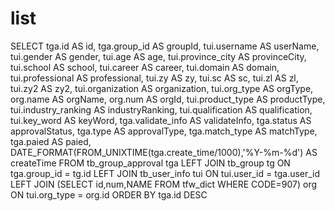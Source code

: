 list
===
SELECT
  tga.id AS id,
  tga.group_id AS groupId,
  tui.username AS userName,
  tui.gender AS gender,
  tui.age AS age,
  tui.province_city AS provinceCity,
  tui.school AS school,
  tui.career AS career,
  tui.domain AS domain,
  tui.professional AS professional,
  tui.zy AS zy,
  tui.sc AS sc,
  tui.zl AS zl,
  tui.zy2 AS zy2,
  tui.organization AS organization,
  tui.org_type AS orgType,
  org.name AS orgName,
  org.num AS orgId,
  tui.product_type AS productType,
  tui.industry_ranking AS industryRanking,
  tui.qualification AS qualification,
  tui.key_word AS keyWord,
  tga.validate_info AS validateInfo,
  tga.status AS approvalStatus,
  tga.type AS approvalType,
  tga.match_type AS matchType,
  tga.paied AS paied,
  DATE_FORMAT(FROM_UNIXTIME(tga.create_time/1000),'%Y-%m-%d') AS createTime
FROM
  tb_group_approval tga
LEFT JOIN tb_group tg ON tga.group_id = tg.id
LEFT JOIN tb_user_info tui ON tui.user_id = tga.user_id
LEFT JOIN (SELECT id,num,NAME FROM tfw_dict WHERE CODE=907) org ON tui.org_type = org.id
ORDER BY tga.id DESC
